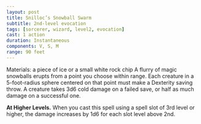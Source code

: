 ```yaml
---
layout: post
title: Snilloc’s Snowball Swarm
subtitle: 2nd-level evocation
tags: [sorcerer, wizard, level2, evocation]
cast: 1 action
duration: Instantaneous
components: V, S, M
range: 90 feet
---
```

Materials: a piece of ice or a small white rock chip
A flurry of magic snowballs erupts from a point you choose within range. Each creature in a 5-foot-radius sphere centered on that point must make a Dexterity saving throw. A creature takes 3d6 cold damage on a failed save, or half as much damage on a successful one.

**At Higher Levels.** When you cast this spell using a spell slot of 3rd level or higher, the damage increases by 1d6 for each slot level above 2nd.